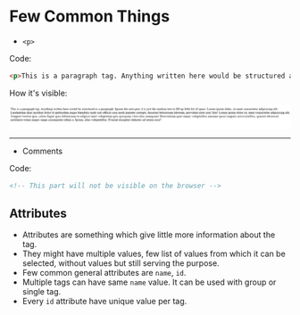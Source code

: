 # Few Common Things 

- `<p>`

Code:

```html
<p>This is a paragraph tag. Anything written here would be structured as a paragraph. Ignore the next part, it is just the random text to fill up little bit of space. Lorem ipsum dolor, sit amet consectetur adipisicing elit. Laudantium alias incidunt dolor id quibusdam eaque blanditiis unde sint officiis esse modi pariatur corrupti, deserunt laboriosam laborum, provident error non! Iste! Lorem ipsum dolor sit, amet consectetur adipisicing elit. Tempore tenetur ipsa, soluta fugiat quos laboriosam ea adipisci amet voluptatum quis quisquam vitae alias numquam! Praesentium quae omnis voluptatibus maxime quasi corporis necessitatibus, quaerat obcaecati architecto totam magni saepe consequatur ullam a. Ipsum, alias voluptatibus. Eveniet excepturi delectus ad rerum esse?</p>
```

How it's visible:

![Paragraph](../Assets/003_FewCommonTags_p.png)

---

- Comments

Code:

```html
<!-- This part will not be visible on the browser -->
```

## Attributes

- Attributes are something which give little more information about the tag.
- They might have multiple values, few list of values from which it can be selected, without values but still serving the purpose.
- Few common general attributes are `name`, `id`.
- Multiple tags can have same `name` value. It can be used with group or single tag.
- Every `id` attribute have unique value per tag.